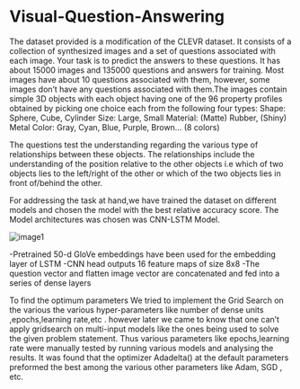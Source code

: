 # Visual-Question-Answering
The dataset provided is a modification of the CLEVR dataset. It consists of a collection of synthesized images and a set of questions associated with each image. Your task is to predict the answers to these questions. It has about 15000 images and 135000 questions and answers for training. Most images have about 10 questions associated with them, however, some images don’t have any questions associated with them.The images contain simple 3D objects with each object having one of the 96 property profiles obtained by picking one choice each from the following four types:
Shape: Sphere, Cube, Cylinder
Size: Large, Small
Material: (Matte) Rubber, (Shiny) Metal
Color: Gray, Cyan, Blue, Purple, Brown… (8 colors)

The questions test the understanding regarding the various type of relationships between these objects. The relationships include the understanding of the position relative to the other objects i.e which of two objects lies to the left/right of the other or which of the two objects lies in front of/behind the other. 


For addressing the task at hand,we have trained the dataset on different models and chosen the model with the best relative accuracy score. The Model architectures was chosen was CNN-LSTM Model.

![image1](https://user-images.githubusercontent.com/28951885/52520377-4456de80-2c8f-11e9-9851-e71919dd75fe.jpg)

-Pretrained 50-d GloVe embeddings have been used for the embedding layer of LSTM
-CNN head outputs 16 feature maps of size 8x8
-The question vector and flatten image vector are concatenated and fed into a series of dense layers


To find the optimum parameters We tried to implement the Grid Search on the various the various hyper-parameters like number of dense units ,epochs,learning rate,etc . however later we came to know that one can’t apply gridsearch on multi-input models like the ones being used to solve the given problem statement. Thus various parameters like epochs,learning rate were manually tested by running various models and analysing the results. It was found that the optimizer Adadelta() at the default parameters preformed the best among the various other parameters like Adam, SGD , etc. 


